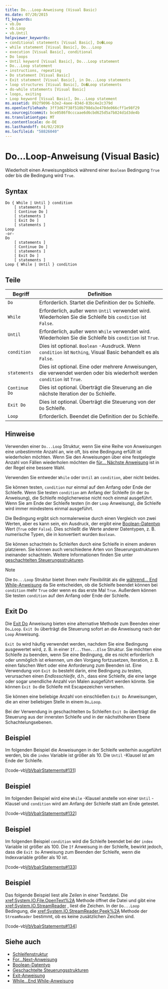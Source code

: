 ```yaml
---
title: Do...Loop-Anweisung (Visual Basic)
ms.date: 07/20/2015
f1_keywords:
- vb.Do
- vb.Loop
- vb.Until
helpviewer_keywords:
- conditional statements [Visual Basic], Do�Loop
- while statement [Visual Basic], Do...Loop
- execution [Visual Basic], conditional
- Do loops
- Until keyword [Visual Basic], Do...Loop statement
- Do...Loop statement
- instructions, repeating
- Do statement [Visual Basic]
- Exit statement [Visual Basic], in Do...Loop statements
- loop structures [Visual Basic], Do�Loop statements
- do-while statements [Visual Basic]
- loops, exiting
- Loop keyword [Visual Basic], Do...Loop statement
ms.assetid: 892f9096-b3e2-4aee-834d-83bc4e2c379d
ms.openlocfilehash: 3ff3d67f38f510b798da3e470de066cff1e98f29
ms.sourcegitcommit: bce0586f0cccaae6d6cbd625d5a7b824d1d3de4b
ms.translationtype: MT
ms.contentlocale: de-DE
ms.lasthandoff: 04/02/2019
ms.locfileid: "58826040"
---
```

# <a name="doloop-statement-visual-basic"></a>Do...Loop-Anweisung (Visual Basic)
Wiederholt einen Anweisungsblock während einer `Boolean` Bedingung `True` oder bis die Bedingung wird `True`.  
  
## <a name="syntax"></a>Syntax  
  
```  
Do { While | Until } condition  
    [ statements ]  
    [ Continue Do ]  
    [ statements ]  
    [ Exit Do ]  
    [ statements ]  
Loop  
-or-  
Do  
    [ statements ]  
    [ Continue Do ]  
    [ statements ]  
    [ Exit Do ]  
    [ statements ]  
Loop { While | Until } condition  
```  
  
## <a name="parts"></a>Teile  
  
|Begriff|Definition|  
|---|---|  
|`Do`|Erforderlich. Startet die Definition der `Do` Schleife.|  
|`While`|Erforderlich, außer wenn `Until` verwendet wird. Wiederholen Sie die Schleife bis `condition` ist `False`.|  
|`Until`|Erforderlich, außer wenn `While` verwendet wird. Wiederholen Sie die Schleife bis `condition` ist `True`.|  
|`condition`|Dies ist optional. `Boolean` -Ausdruck. Wenn `condition` ist `Nothing`, Visual Basic behandelt es als `False`.|  
|`statements`|Dies ist optional. Eine oder mehrere Anweisungen, die verwendet werden oder bis wiederholt werden `condition` ist `True`.|  
|`Continue Do`|Dies ist optional. Überträgt die Steuerung an die nächste Iteration der `Do` Schleife.|  
|`Exit Do`|Dies ist optional. Überträgt die Steuerung von der `Do` Schleife.|  
|`Loop`|Erforderlich. Beendet die Definition der `Do` Schleife.|  
  
## <a name="remarks"></a>Hinweise  
 Verwenden einer `Do...Loop` Struktur, wenn Sie eine Reihe von Anweisungen eine unbestimmte Anzahl an, wie oft, bis eine Bedingung erfüllt ist wiederholen möchten. Wenn Sie den Anweisungen über eine festgelegte Anzahl von Fällen wiederholen möchten die [für... Nächste Anweisung](../../../visual-basic/language-reference/statements/for-next-statement.md) ist in der Regel eine bessere Wahl.  
  
 Verwenden Sie entweder `While` oder `Until` an `condition`, aber nicht beides.  
  
 Sie können testen, `condition` nur einmal auf den Anfang oder Ende der Schleife. Wenn Sie testen `condition` am Anfang der Schleife (in der `Do` Anweisung), die Schleife möglicherweise nicht noch einmal ausgeführt. Wenn Sie am Ende der Schleife testen (in der `Loop` Anweisung), die Schleife wird immer mindestens einmal ausgeführt.  
  
 Die Bedingung ergibt sich normalerweise durch einen Vergleich von zwei Werten, aber es kann sein, ein Ausdruck, der ergibt eine [Boolean-Datentyp](../../../visual-basic/language-reference/data-types/boolean-data-type.md) Wert (`True` oder `False`). Dies schließt die Werte anderer Datentypen, z. B. numerische Typen, die in konvertiert wurden `Boolean`.  
  
 Sie können schachteln `Do` Schleifen durch eine Schleife in einem anderen platzieren. Sie können auch verschiedene Arten von Steuerungsstrukturen ineinander schachteln. Weitere Informationen finden Sie unter [geschachtelten Steuerungsstrukturen](../../../visual-basic/programming-guide/language-features/control-flow/nested-control-structures.md).  
  
> [!NOTE]
>  Die `Do...Loop` Struktur bietet Ihnen mehr Flexibilität als die [während... End While-Anweisung](../../../visual-basic/language-reference/statements/while-end-while-statement.md) da Sie entscheiden, ob die Schleife beendet können bei `condition` mehr `True` oder wenn es das erste Mal `True`. Außerdem können Sie testen `condition` auf den Anfang oder Ende der Schleife.  
  
## <a name="exit-do"></a>Exit Do  
 Die [Exit Do](../../../visual-basic/language-reference/statements/exit-statement.md) Anweisung bieten eine alternative Methode zum Beenden einer `Do…Loop`. `Exit Do` überträgt die Steuerung sofort an die Anweisung nach der `Loop` Anweisung.  
  
 `Exit Do` wird häufig verwendet werden, nachdem Sie eine Bedingung ausgewertet wird, z. B. in einer `If...Then...Else` Struktur. Sie möchten eine Schleife zu beenden, wenn Sie eine Bedingung, die es nicht erforderlich oder unmöglich ist erkennen, um den Vorgang fortzusetzen, Iteration, z. B. einen falschen Wert oder eine Anforderung zum Beenden ist. Eine Verwendung von `Exit Do` besteht darin, eine Bedingung zu testen, verursachen einen *Endlosschleife*, d.h., dass eine Schleife, die eine lange oder sogar unendliche Anzahl von Malen ausgeführt werden könnte. Sie können `Exit Do` die Schleife mit Escapezeichen versehen.  
  
 Sie können eine beliebige Anzahl von einschließen `Exit Do` Anweisungen, die an einer beliebigen Stelle in einem `Do…Loop`.  
  
 Bei der Verwendung in geschachtelten `Do` Schleifen `Exit Do` überträgt die Steuerung aus der innersten Schleife und in der nächsthöheren Ebene Schachtelungsebenen.  
  
## <a name="example"></a>Beispiel  
 Im folgenden Beispiel die Anweisungen in der Schleife weiterhin ausgeführt werden, bis die `index` Variable ist größer als 10. Die `Until` -Klausel ist am Ende der Schleife.  
  
 [!code-vb[VbVbalrStatements#131](~/samples/snippets/visualbasic/VS_Snippets_VBCSharp/VbVbalrStatements/VB/class10.vb#131)]  
  
## <a name="example"></a>Beispiel  
 Im folgenden Beispiel wird eine `While` -Klausel anstelle von einer `Until` -Klausel und `condition` wird am Anfang der Schleife statt am Ende getestet.  
  
 [!code-vb[VbVbalrStatements#132](~/samples/snippets/visualbasic/VS_Snippets_VBCSharp/VbVbalrStatements/VB/class10.vb#132)]  
  
## <a name="example"></a>Beispiel  
 Im folgenden Beispiel `condition` wird die Schleife beendet bei der `index` Variable ist größer als 100. Die `If` Anweisung in der Schleife, bewirkt jedoch, dass die `Exit Do` Anweisung zum Beenden der Schleife, wenn die Indexvariable größer als 10 ist.  
  
 [!code-vb[VbVbalrStatements#133](~/samples/snippets/visualbasic/VS_Snippets_VBCSharp/VbVbalrStatements/VB/class10.vb#133)]  
  
## <a name="example"></a>Beispiel  
 Das folgende Beispiel liest alle Zeilen in einer Textdatei. Die <xref:System.IO.File.OpenText%2A> Methode öffnet die Datei und gibt eine <xref:System.IO.StreamReader> , liest die Zeichen. In der `Do...Loop` Bedingung, die <xref:System.IO.StreamReader.Peek%2A> Methode der `StreamReader` bestimmt, ob es keine zusätzlichen Zeichen sind.  
  
 [!code-vb[VbVbalrStatements#134](~/samples/snippets/visualbasic/VS_Snippets_VBCSharp/VbVbalrStatements/VB/class10.vb#134)]  
  
## <a name="see-also"></a>Siehe auch

- [Schleifenstruktur](../../../visual-basic/programming-guide/language-features/control-flow/loop-structures.md)
- [For...Next-Anweisung](../../../visual-basic/language-reference/statements/for-next-statement.md)
- [Boolean-Datentyp](../../../visual-basic/language-reference/data-types/boolean-data-type.md)
- [Geschachtelte Steuerungsstrukturen](../../../visual-basic/programming-guide/language-features/control-flow/nested-control-structures.md)
- [Exit-Anweisung](../../../visual-basic/language-reference/statements/exit-statement.md)
- [While...End While-Anweisung](../../../visual-basic/language-reference/statements/while-end-while-statement.md)
